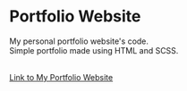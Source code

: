 # Portfolio Website
My personal portfolio website's code.<br>
Simple portfolio made using HTML and SCSS.
<br>
<br>

[Link to My Portfolio Website](https://jolly-taffy-fe3dcd.netlify.app/)
